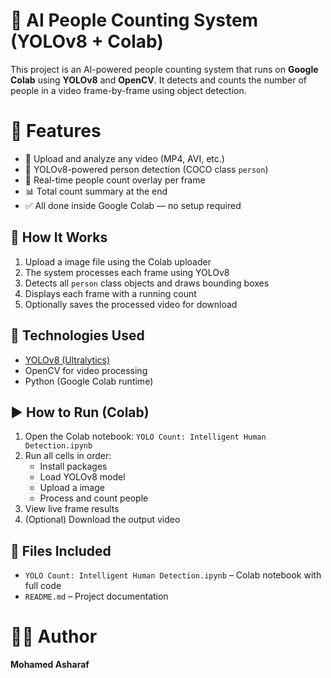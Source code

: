 # 👥 AI People Counting System (YOLOv8 + Colab)
This project is an AI-powered people counting system that runs on **Google Colab** using **YOLOv8** and **OpenCV**. It detects and counts the number of people in a video frame-by-frame using object detection.

# 🎯 Features
- 🎥 Upload and analyze any video (MP4, AVI, etc.)
- 🧠 YOLOv8-powered person detection (COCO class `person`)
- 🔢 Real-time people count overlay per frame
- 📊 Total count summary at the end
- ✅ All done inside Google Colab — no setup required

## 📄 How It Works
1. Upload a image file using the Colab uploader
2. The system processes each frame using YOLOv8
3. Detects all `person` class objects and draws bounding boxes
4. Displays each frame with a running count
5. Optionally saves the processed video for download

## 🧪 Technologies Used

- [YOLOv8 (Ultralytics)](https://github.com/ultralytics/ultralytics)
- OpenCV for video processing
- Python (Google Colab runtime)

## ▶️ How to Run (Colab)

1. Open the Colab notebook: `YOLO Count: Intelligent Human Detection.ipynb`
2. Run all cells in order:
   - Install packages
   - Load YOLOv8 model
   - Upload a image
   - Process and count people
3. View live frame results
4. (Optional) Download the output video

## 📂 Files Included

- `YOLO Count: Intelligent Human Detection.ipynb` – Colab notebook with full code
- `README.md` – Project documentation

# 🧑‍💻 Author
**Mohamed Asharaf**
